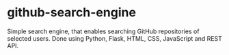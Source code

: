 # github-search-engine
Simple search engine, that enables searching GitHub repositories of selected users. Done using Python, Flask, HTML, CSS, JavaScript and REST API.
